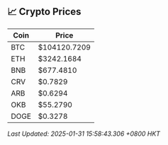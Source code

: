 ## 📈 Crypto Prices

| Coin | Price |
| ---- | ----- |
| BTC | $104120.7209 |
| ETH | $3242.1684 |
| BNB | $677.4810 |
| CRV | $0.7829 |
| ARB | $0.6294 |
| OKB | $55.2790 |
| DOGE | $0.3278 |

_Last Updated: 2025-01-31 15:58:43.306 +0800 HKT_